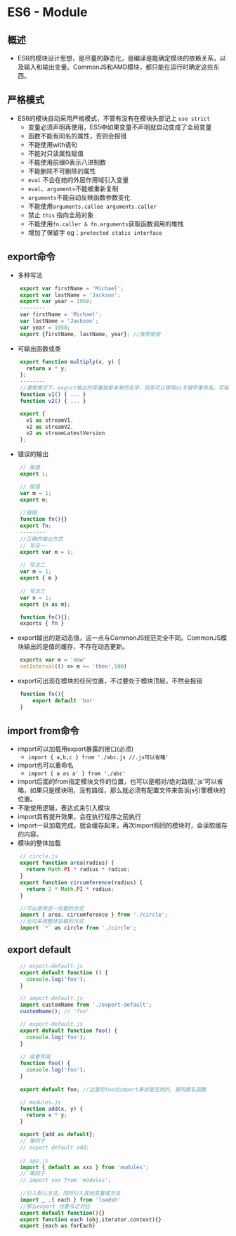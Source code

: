 # ES6 - Module

## 概述
 + ES6的模块设计思想，是尽量的静态化，是编译是能确定模块的依赖关系，以及输入和输出变量。CommonJS和AMD模块，都只能在运行时确定这些东西。

## 严格模式
+ ES6的模块自动采用严格模式，不管有没有在模块头部记上 `use strict`
	* 变量必须声明再使用，ES5中如果变量不声明就自动变成了全局变量
	* 函数不能有同名的属性，否则会报错
	* 不能使用with语句
	* 不能对只读属性赋值
	* 不能使用前缀0表示八进制数
	* 不能删除不可删除的属性
	* `eval` 不会在她的外层作用域引入变量
	* `eval`、`arguments`不能被重新复制
	* `arguments`不能自动反映函数参数变化
	* 不能使用`arguments.callee arguments.caller`
	* 禁止 `this` 指向全局对象
	* 不能使用`fn.caller & fn.arguments`获取函数调用的堆栈
	* 增加了保留字 eg：`protected statis interface`

## export命令
 + 多种写法

```js
	export var firstName = 'Michael';
	export var lastName = 'Jackson';
	export var year = 1958;
	--------
	var firstName = 'Michael';
	var lastName = 'Jackson';
	var year = 1958;
	export {firstName, lastName, year}; //推荐使用
```
 + 可输出函数或类

```javascript
	export function multiply(x, y) {
	  return x * y;
	};
	--------
	//通常情况下，export输出的变量就是本来的名字，但是可以使用as关键字重命名。可输出多次。
	function v1() { ... }
	function v2() { ... }

	export {
	  v1 as streamV1,
	  v2 as streamV2,
	  v2 as streamLatestVersion
	};	
```
 + 错误的输出
 
```javascript
	// 报错
	export 1;

	// 报错
	var m = 1;
	export m;
	
	//报错
	function fn(){}
	export fn;
	--------
	//正确的输出方式
	// 写法一
	export var m = 1;
	
	// 写法二
	var m = 1;
	export { m }
	
	// 写法三
	var n = 1;
	export {n as m};

	function fn(){};
	exports { fn }
```
+ export输出的是动态值，这一点与CommonJS规范完全不同。CommonJS模块输出的是值的缓存，不存在动态更新。

```javascript
	exports var m = 'now'
	setInterval(() => m += 'then',500)
```
+ export可出现在模块的任何位置，不过要处于模块顶层。不然会报错

```javascript
	function fn(){
		export default 'bar'
	}
```

## import from命令
+ import可以加载用export暴露的接口(必须)
	* `import { a,b,c } from './abc.js //.js可以省略'`
+ import也可以重命名
  * `import { a as a' } from './abc'` 
+ import后面的from指定模块文件的位置，也可以是相对/绝对路径,'.js'可以省略，如果只是模块明，没有路径，那么就必须有配置文件来告诉js引擎模块的位置。
+ 不能使用逻辑，表达式来引入模块
+ import具有提升效果，会在执行程序之前执行
+ import一旦加载完成，就会缓存起来，再次import相同的模块时，会读取缓存的内容。
+ 模块的整体加载

```javascript
	// circle.js
	export function area(radius) {
	  return Math.PI * radius * radius;
	}
	export function circumference(radius) {
	  return 2 * Math.PI * radius;
	}

	//可以使用逐一加载的方式
	import { area, circumference } from './circle';
	//也可采用整体加载的方式
	import `*` as circle from './circle';
```

## export default
```javascript
	// export-default.js
	export default function () {
	  console.log('foo');
	}

	// import-default.js
	import customName from './export-default';
	customName(); // 'foo'

	// export-default.js
	export default function foo() {
	  console.log('foo');
	}
	
	// 或者写成
	function foo() {
	  console.log('foo');
	}
	
	export default foo; //这里的foo对import来说是无效的，是同匿名函数

	// modules.js
	function add(x, y) {
	  return x * y;
	}

	export {add as default};
	// 等同于
	// export default add;
	
	// app.js
	import { default as xxx } from 'modules';
	// 等同于
	// import xxx from 'modules';
	
	//引入默认方法，同时引入其他变量或方法
	import _ ,{ each } from 'loadsh'
	//那么export 也要与之对应
	export default function(){}
	export function each (obj,iterator,context){}
	export {each as forEach}
```

	